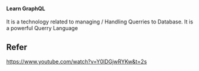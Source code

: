 #### Learn GraphQL
 
 It is a technology related to managing / Handling Querries to Database. It is a powerful Querry Language

 ## **Refer** ## 
 https://www.youtube.com/watch?v=Y0lDGjwRYKw&t=2s 
